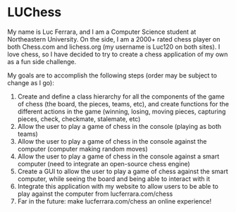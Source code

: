 # LUChess
My name is Luc Ferrara, and I am a Computer Science student at Northeastern University. On the side, I am a 2000+ rated chess player on both Chess.com and lichess.org (my username is Luc120 on both sites). I love chess, so I have decided to try to create a chess application of my own as a fun side challenge.

My goals are to accomplish the following steps (order may be subject to change as I go): 
<ol>
	<li>Create and define a class hierarchy for all the components of the game of chess (the board, the pieces, teams, etc), and create functions for the different actions in the game (winning, losing, moving pieces, capturing pieces, check, checkmate, stalemate, etc)</li>
	<li>Allow the user to play a game of chess in the console (playing as both teams)</li> 
	<li>Allow the user to play a game of chess in the console against the computer (computer making random moves)</li>
	<li>Allow the user to play a game of chess in the console against a smart computer (need to integrate an open-source chess engine)</li>
	<li>Create a GUI to allow the user to play a game of chess against the smart computer, while seeing the board and being able to interact with it</li> 
	<li>Integrate this application with my website to allow users to be able to play against the computer from lucferrara.com/chess</li>
	<li>Far in the future: make lucferrara.com/chess an online experience!</li>
	
</ol>
